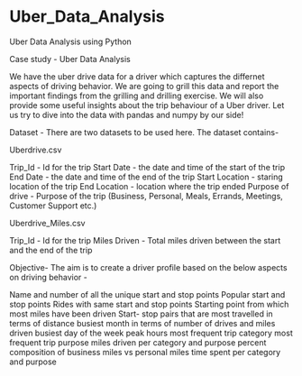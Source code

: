 # Uber_Data_Analysis
Uber Data Analysis using Python


Case study - Uber Data Analysis

We have the uber drive data for a driver which captures the differnet aspects of driving behavior. We are going to grill this data and report the important findings from the grilling and drilling exercise. We will also provide some useful insights about the trip behaviour of a Uber driver. Let us try to dive into the data with pandas and numpy by our side!

Dataset -
There are two datasets to be used here. The dataset contains-

Uberdrive.csv

Trip_Id - Id for the trip
Start Date - the date and time of the start of the trip
End Date - the date and time of the end of the trip
Start Location - staring location of the trip
End Location - location where the trip ended
Purpose of drive - Purpose of the trip (Business, Personal, Meals, Errands, Meetings, Customer Support etc.)

Uberdrive_Miles.csv

Trip_Id - Id for the trip
Miles Driven - Total miles driven between the start and the end of the trip


Objective-
The aim is to create a driver profile based on the below aspects on driving behavior -

Name and number of all the unique start and stop points
Popular start and stop points
Rides with same start and stop points
Starting point from which most miles have been driven
Start- stop pairs that are most travelled in terms of distance
busiest month in terms of number of drives and miles driven
busiest day of the week
peak hours
most frequent trip category
most frequent trip purpose
miles driven per category and purpose
percent composition of business miles vs personal miles
time spent per category and purpose
